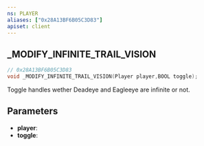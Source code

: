 ```yaml
---
ns: PLAYER
aliases: ["0x28A13BF6B05C3D83"]
apiset: client
---
```

## _MODIFY_INFINITE_TRAIL_VISION

```c
// 0x28A13BF6B05C3D83
void _MODIFY_INFINITE_TRAIL_VISION(Player player,BOOL toggle);
```

Toggle handles wether Deadeye and Eagleeye are infinite or not.

## Parameters
* **player**:
* **toggle**:
